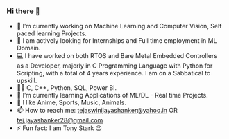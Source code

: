 ### Hi there 👋

<!--
**Tejaswini-Jayashanker/Tejaswini-Jayashanker** is a ✨ _special_ ✨ repository because its `README.md` (this file) appears on your GitHub profile.

Here are some ideas to get you started:

- 🔭 I’m currently working on Machine Learning and Computer Vision, Self paced learning Projects.
- :crystal_ball: I am actively looking for Internships and Full time employment in ML Domain.
- 💻 I have worked on both RTOS and Bare Metal Embedded Controllers as a Developer, majorly in C Programming Language with Python for Scripting, with a total of 4 years experience. 
- 🌱 I’m currently learning Applications of ML/DL  - Real time Projects.
- 💬 I like Anime, Sports, Music.
- 📫 How to reach me: tejaswinijayashanker@yahoo.in OR tej.jayashanker28@gmail.com
- ⚡ Fun fact: I am Tony Stark 😉
-->

- 🔭 I’m currently working on Machine Learning and Computer Vision, Self paced learning Projects.
- 🔮 I am actively looking for Internships and Full time employment in ML Domain.
- 💻 I have worked on both RTOS and Bare Metal Embedded Controllers as a Developer, majorly in C Programming Language with Python for Scripting, with a total of 4 years experience. I am on a Sabbatical to upskill.
- 👩‍💻 C, C++, Python, SQL, Power BI.
- 🌱 I’m currently learning Applications of ML/DL  - Real time Projects.
- 💬 I like Anime, Sports, Music, Animals.
- 📫 How to reach me: tejaswinijayashanker@yahoo.in OR tej.jayashanker28@gmail.com
- ⚡ Fun fact: I am Tony Stark 😉

